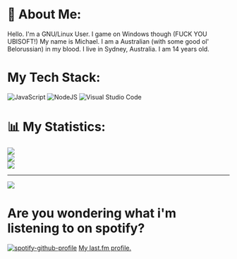 # 🧑 About Me:
Hello. I'm a GNU/Linux User. I game on Windows though (FUCK YOU UBISOFT!) My name is Michael. I am a Australian (with some good ol' Belorussian) in my blood. I live in Sydney, Australia. I am 14 years old.

# My Tech Stack:
![JavaScript](https://img.shields.io/badge/javascript-%23323330.svg?style=for-the-badge&logo=javascript&logoColor=%23F7DF1E)
![NodeJS](https://img.shields.io/badge/node.js-6DA55F?style=for-the-badge&logo=node.js&logoColor=white)
![Visual Studio Code](https://img.shields.io/static/v1?style=for-the-badge&message=Visual+Studio+Code&color=007ACC&logo=Visual+Studio+Code&logoColor=FFFFFF&label=)

# 📊 My Statistics:
![](https://github-readme-stats.vercel.app/api?username=InvraNet&theme=dark&hide_border=false&include_all_commits=false&count_private=false)<br/>
![](https://github-readme-streak-stats.herokuapp.com/?user=INvraNet&theme=dark&hide_border=false)<br/>
![](https://github-readme-stats.vercel.app/api/top-langs/?username=InvraNet&theme=dark&hide_border=false&include_all_commits=false&count_private=false&layout=compact)

---
[![](https://visitcount.itsvg.in/api?id=InvraNet&icon=0&color=0)](https://visitcount.itsvg.in)

# Are you wondering what i'm listening to on spotify?
[![spotify-github-profile](https://spotify-github-profile.vercel.app/api/view?uid=31okfjb3oknfqulujhh5eh7fwrue&cover_image=false&theme=default&show_offline=false&background_color=121212&interchange=true&bar_color=53b14f&bar_color_cover=false)](https://spotify-github-profile.vercel.app/api/view?uid=31okfjb3oknfqulujhh5eh7fwrue&redirect=true)
[My last.fm profile.](https://last.fm/users/invranet)

